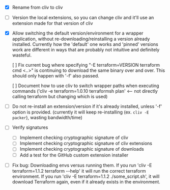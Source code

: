 - [x] Rename from cliv to cliv

- [ ] Version the local extensions, so you can change cliv and it'll use an extension made for that version of cliv

- [x] Allow switching the default version/environment for a wrapper application, without re-downloading/reinstalling
      a version already installed. Currently how the 'default' one works and 'pinned' versions work are different
      in ways that are probably not intuitive and definitely wasteful.

  [ ] Fix current bug where specifying "-E terraform=VERSION terraform cmd <..>" is continuing to download the same
      binary over and over. This should only happen with '-f' also passed.

  [ ] Document how to use cliv to switch wrapper paths when executing commands
      ('cliv -e terraform=1.0.10 terraformsh plan' <-- not directly calling terraform but changing which is used)

- [ ] Do not re-install an extension/version if it's already installed, unless '-f' option is provided.
      (currently it will keep re-installing (ex. `cliv -E packer`), wasting bandwidth/time)

- [ ] Verify signatures
  - [ ] Implement checking cryptographic signature of cliv
  - [ ] Implement checking cryptographic signature of cliv extensions
  - [ ] Implement checking cryptographic signature of downloads
  - [ ] Add a test for the GitHub custom extension installer

 - [ ] Fix bug: Downloading envs versus running them.
       If you run 'cliv -E terraform=1.1.2 terraform --help' it will run the correct terraform environment.
       If you run 'cliv -E terraform=1.1.2 ./some_script.sh', it will download Terraform again, even if it already exists in the environment.
